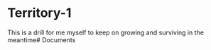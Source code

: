 # Territory-1
This is a drill for me myself to keep on growing and surviving in the meantime# Documents

